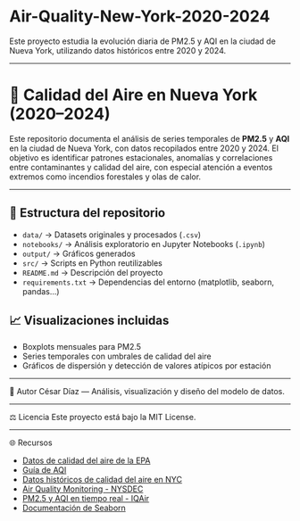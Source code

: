 # Air-Quality-New-York-2020-2024
Este proyecto estudia la evolución diaria de PM2.5 y AQI en la ciudad de Nueva York, utilizando datos históricos entre 2020 y 2024. 

---

# 🗽 Calidad del Aire en Nueva York (2020–2024)

Este repositorio documenta el análisis de series temporales de **PM2.5** y **AQI** en la ciudad de Nueva York, con datos recopilados entre 2020 y 2024. El objetivo es identificar patrones estacionales, anomalías y correlaciones entre contaminantes y calidad del aire, con especial atención a eventos extremos como incendios forestales y olas de calor.

---

## 📁 Estructura del repositorio

- `data/` → Datasets originales y procesados (`.csv`)
- `notebooks/` → Análisis exploratorio en Jupyter Notebooks (`.ipynb`)
- `output/` → Gráficos generados
- `src/` → Scripts en Python reutilizables
- `README.md` → Descripción del proyecto
- `requirements.txt` → Dependencias del entorno (matplotlib, seaborn, pandas...)

## 📈 Visualizaciones incluidas

- Boxplots mensuales para PM2.5
- Series temporales con umbrales de calidad del aire
- Gráficos de dispersión y detección de valores atípicos por estación

---

👤 Autor
César Díaz — Análisis, visualización y diseño del modelo de datos.

---

⚖️ Licencia
Este proyecto está bajo la MIT License.

---

🌐 Recursos

- [Datos de calidad del aire de la EPA](https://www.epa.gov/outdoor-air-quality-data)
- [Guía de AQI](https://www.airnow.gov/aqi/aqi-basics/)
- [Datos históricos de calidad del aire en NYC](https://data.cityofnewyork.us/Environmental/NYC-Air-Quality/ahf8-c8hn)
- [Air Quality Monitoring - NYSDEC](https://www.dec.ny.gov/chemical/8406.html)
- [PM2.5 y AQI en tiempo real - IQAir](https://www.iqair.com/us/usa/new-york/new-york-city)
- [Documentación de Seaborn](https://seaborn.pydata.org/)
